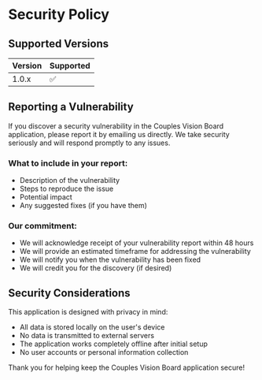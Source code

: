 # Security Policy

## Supported Versions

| Version | Supported          |
| ------- | ------------------ |
| 1.0.x   | :white_check_mark: |

## Reporting a Vulnerability

If you discover a security vulnerability in the Couples Vision Board application, please report it by emailing us directly. We take security seriously and will respond promptly to any issues.

### What to include in your report:
- Description of the vulnerability
- Steps to reproduce the issue
- Potential impact
- Any suggested fixes (if you have them)

### Our commitment:
- We will acknowledge receipt of your vulnerability report within 48 hours
- We will provide an estimated timeframe for addressing the vulnerability
- We will notify you when the vulnerability has been fixed
- We will credit you for the discovery (if desired)

## Security Considerations

This application is designed with privacy in mind:
- All data is stored locally on the user's device
- No data is transmitted to external servers
- The application works completely offline after initial setup
- No user accounts or personal information collection

Thank you for helping keep the Couples Vision Board application secure!
